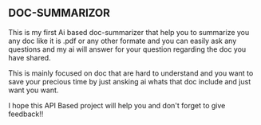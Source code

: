 ## DOC-SUMMARIZOR ##

This is my first Ai based doc-summarizer that help you to summarize you any doc like it is .pdf or any other formate and you can easily ask any questions and my ai will answer for your question regarding the doc you have shared.

This is mainly focused on doc that are hard to understand and you want to save your precious time by just ansking ai whats that doc include and just want you want.

I hope this API Based project will help you and don't forget to give feedback!!
